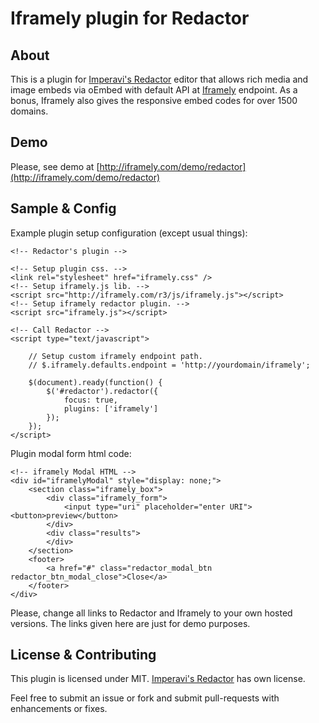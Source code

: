 # Iframely plugin for Redactor

## About

This is a plugin for [Imperavi's Redactor](http://imperavi.com/redactor) editor that allows rich media and image embeds via oEmbed with default API at [Iframely](http://iframely.com) endpoint. As a bonus, Iframely also gives the responsive embed codes for over 1500 domains.

## Demo

Please, see demo at [http://iframely.com/demo/redactor](http://iframely.com/demo/redactor)

## Sample & Config

Example plugin setup configuration (except usual things):

    <!-- Redactor's plugin -->

    <!-- Setup plugin css. -->
    <link rel="stylesheet" href="iframely.css" />
    <!-- Setup iframely.js lib. -->
    <script src="http://iframely.com/r3/js/iframely.js"></script>
    <!-- Setup iframely redactor plugin. -->
    <script src="iframely.js"></script>

    <!-- Call Redactor -->
    <script type="text/javascript">

        // Setup custom iframely endpoint path.
        // $.iframely.defaults.endpoint = 'http://yourdomain/iframely';

        $(document).ready(function() {
            $('#redactor').redactor({
                focus: true,
                plugins: ['iframely']
            });
        });
    </script>

Plugin modal form html code:

    <!-- iframely Modal HTML -->
    <div id="iframelyModal" style="display: none;">
        <section class="iframely_box">
            <div class="iframely_form">
                <input type="uri" placeholder="enter URI"><button>preview</button>
            </div>
            <div class="results">
            </div>
        </section>
        <footer>
            <a href="#" class="redactor_modal_btn redactor_btn_modal_close">Close</a>
        </footer>
    </div>

Please, change all links to Redactor and Iframely to your own hosted versions. The links given here are just for demo purposes.

## License & Contributing

This plugin is licensed under MIT. [Imperavi's Redactor](http://imperavi.com/redactor) has own license.

Feel free to submit an issue or fork and submit pull-requests with enhancements or fixes.
